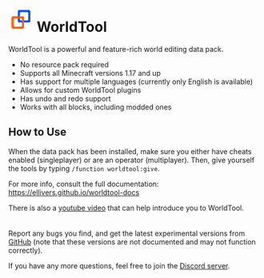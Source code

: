 # <img src="https://raw.githubusercontent.com/Ellivers/WorldTool/master/other%20stuff/resources/icon.svg" style="max-width:50px;"></img> WorldTool

WorldTool is a powerful and feature-rich world editing data pack.

* No resource pack required
* Supports all Minecraft versions 1.17 and up
* Has support for multiple languages (currently only English is available)
* Allows for custom WorldTool plugins
* Has undo and redo support
* Works with all blocks, including modded ones

## How to Use

When the data pack has been installed, make sure you either have cheats enabled (singleplayer) or are an operator (multiplayer). Then, give yourself the tools by typing `/function worldtool:give`.

For more info, consult the full documentation:<br>
https://ellivers.github.io/worldtool-docs

There is also a [youtube video](https://youtu.be/XN6L_cHDODM) that can help introduce you to WorldTool.
<br>
<br>
<br>
Report any bugs you find, and get the latest experimental versions from [GitHub](https://github.com/Ellivers/WorldTool) (note that these versions are not documented and may not function correctly).

If you have any more questions, feel free to join the [Discord server](https://discord.gg/jn8d4zb).
